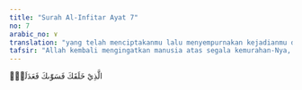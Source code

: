 ```yaml
---
title: "Surah Al-Infitar Ayat 7"
no: 7
arabic_no: ٧
translation: "yang telah menciptakanmu lalu menyempurnakan kejadianmu dan menjadikan (susunan tubuh)mu seimbang, "
tafsir: "Allah kembali mengingatkan manusia atas segala kemurahan-Nya, dengan menyebutkan penciptaan-Nya pada diri manusia. Allah telah menjadikan tubuh manusia seimbang, berdiri tegak dengan gagahnya, tidak seperti binatang berkaki empat atau melata. Allah juga menciptakan semua anggota tubuh manusia bekerja dengan teratur, harmonis, dan seimbang. Allah mengatakan bahwa penciptaan manusia adalah sebaik-baik penciptaan makhluk. Allah berfirman: \n\nSungguh, Kami telah menciptakan manusia dalam bentuk yang sebaik-baiknya. (at-Tin/95: 4)"
---
```

الَّذِيْ خَلَقَكَ فَسَوّٰىكَ فَعَدَلَكَۙ
